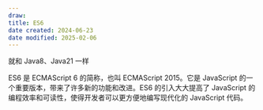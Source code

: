 ```yaml
---
draw:
title: ES6
date created: 2024-06-23
date modified: 2025-02-06
---
```


就和 Java8、Java21 一样

ES6 是 ECMAScript 6 的简称，也叫 ECMAScript 2015。它是 JavaScript 的一个重要版本，带来了许多新的功能和改进。ES6 的引入大大提高了 JavaScript 的编程效率和可读性，使得开发者可以更方便地编写现代化的 JavaScript 代码。
